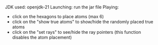 
JDK used: openjdk-21
Launching: run the jar file
Playing: 
- click on the hexagons to place atoms (max 6)
- click on the "show true atoms" to show/hide the randomly placed true atoms
- click on the "set rays" to see/hide the ray pointers (this function disables the atom placement)
